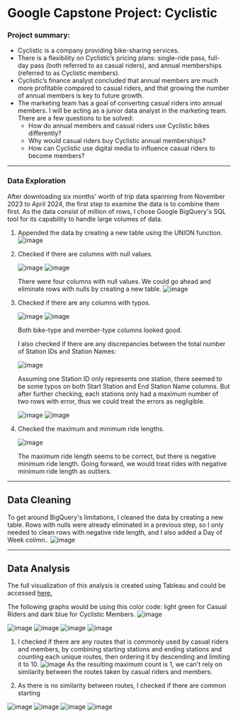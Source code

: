 # Google Capstone Project: Cyclistic 

### Project summary:
- Cyclistic is a company providing bike-sharing services.
- There is a flexibility on Cyclistic’s pricing plans: single-ride pass, full-day pass (both referred to as casual riders), and annual memberships (referred to as Cyclistic members).
- Cyclistic’s finance analyst concluded that annual members are much more profitable compared to casual riders, and that growing the number of annual members is key to future growth.
- The marketing team has a goal of converting casual riders into annual members. I will be acting as a junior data analyst in the marketing team. There are a few questions to be solved:
    - How do annual members and casual riders use Cyclistic bikes differently?
    - Why would casual riders buy Cyclistic annual memberships?
    - How can Cyclistic use digital media to influence casual riders to become members?
 
 ---

### Data Exploration
After downloading six months' worth of trip data spanning from November 2023 to April 2024, the first step to examine the data is to combine them first. As the data consist of million of rows, I chose Google BigQuery's SQL tool for its capability to handle large volumes of data.

1. Appended the data by creating a new table using the UNION function.
![image](https://github.com/vidyadnina/Cyclistic-capstone-project/assets/171537335/18ac7598-a3f8-437d-a166-397c6bcf055c)

2. Checked if there are columns with null values.
   
   ![image](https://github.com/vidyadnina/Cyclistic-capstone-project/assets/171537335/aecbcee6-4391-4127-bfbe-22fcdeb1218f)
   ![image](https://github.com/vidyadnina/Cyclistic-capstone-project/assets/171537335/1e0bca5a-9581-4741-9979-847b64a2bce5)

   There were four columns with null values. We could go ahead and eliminate rows with nulls by creating a new table.
   ![image](https://github.com/vidyadnina/Cyclistic-capstone-project/assets/171537335/dafc6dbe-be8a-49d1-b98a-61db9747fea7)

3. Checked if there are any columns with typos.

   ![image](https://github.com/vidyadnina/Cyclistic-capstone-project/assets/171537335/1c9e8763-5be4-45ba-a1d7-8d212abf459a)
   ![image](https://github.com/vidyadnina/Cyclistic-capstone-project/assets/171537335/b1c4b764-9110-4e4c-9305-2b1faa78951a)

   Both bike-type and member-type columns looked good.

   I also checked if there are any discrepancies between the total number of Station IDs and Station Names:

   ![image](https://github.com/vidyadnina/Cyclistic-capstone-project/assets/171537335/043a44e7-ce91-4aa0-bcb1-23e76091de32)

    Assuming one Station ID only represents one station, there seemed to be some typos on both Start Station and End Station Name columns. But after further checking, each stations only had a maximum number of two rows with error, thus we could treat the errors as negligible.
   
   ![image](https://github.com/vidyadnina/Cyclistic-capstone-project/assets/171537335/1604a0c9-95e6-4318-bdae-525b8eacfbaf)
   ![image](https://github.com/vidyadnina/Cyclistic-capstone-project/assets/171537335/0d396975-7dc1-4f71-b92a-02acd9ae2df8)

4. Checked the maximum and minimum ride lengths.

   ![image](https://github.com/vidyadnina/Cyclistic-capstone-project/assets/171537335/e5603071-7c89-4e4f-af8a-67e3c16a6579)

   The maximum ride length seems to be correct, but there is negative minimum ride length. Going forward, we would treat rides with negative minimum ride length as outliers.



---

## Data Cleaning

To get around BigQuery's limitations, I cleaned the data by creating a new table. Rows with nulls were already eliminated in a previous step, so I only needed to clean rows with negative ride length, and I also added a Day of Week colimn..
![image](https://github.com/vidyadnina/Cyclistic-capstone-project/assets/171537335/f3e93e20-ac8e-4bea-b3f8-9460444c4d85)




---

## Data Analysis

The full visualization of this analysis is created using Tableau and could be accessed [here.](https://public.tableau.com/views/Cyclisticcapstone_Vidya/Dashboard1?:language=en-US&publish=yes&:sid=&:display_count=n&:origin=viz_share_link)

The following graphs would be using this color code: light green for Casual Riders and dark blue for Cyclistic Members.
![image](https://github.com/vidyadnina/Cyclistic-capstone-project/assets/171537335/bdde05ec-a7c6-4ed9-91f8-d7a07aaf3d40)


![image](https://github.com/vidyadnina/Cyclistic-capstone-project/assets/171537335/551d03fb-9122-4726-b1dc-a157edd8337f)
![image](https://github.com/vidyadnina/Cyclistic-capstone-project/assets/171537335/1a496b9c-fe8d-4a00-8217-cfd73a4347df)
![image](https://github.com/vidyadnina/Cyclistic-capstone-project/assets/171537335/31530fdd-8e33-4856-bda7-200bf7262406)
![image](https://github.com/vidyadnina/Cyclistic-capstone-project/assets/171537335/faf557b2-a050-4689-84c6-1feefb940e6f)
1. I checked if there are any routes that is commonly used by casual riders and members, by combining starting stations and ending stations and counting each unique routes, then ordering it by descending and limiting it to 10.
![image](https://github.com/vidyadnina/Cyclistic-capstone-project/assets/171537335/7a03a746-1041-46ee-bd01-a07573f066f0)
As the resulting maximum count is 1, we can't rely on similarity between the routes taken by casual riders and members.

2. As there is no similarity between routes, I checked if there are common starting

![image](https://github.com/vidyadnina/Cyclistic-capstone-project/assets/171537335/298a0530-64d1-4f01-ba5c-0760c027cf44)
![image](https://github.com/vidyadnina/Cyclistic-capstone-project/assets/171537335/2f4e12d9-0506-4a31-8538-e15023c6c404)
![image](https://github.com/vidyadnina/Cyclistic-capstone-project/assets/171537335/102f30c8-bed1-44a8-8d0a-697916c06cf9)
![image](https://github.com/vidyadnina/Cyclistic-capstone-project/assets/171537335/7b2e5aa2-d859-4fe8-9905-34ab0c1ea603)

















